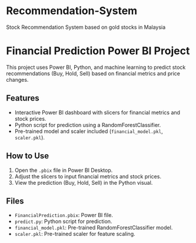 # Recommendation-System
Stock Recommendation System based on gold stocks in Malaysia 
# Financial Prediction Power BI Project

This project uses Power BI, Python, and machine learning to predict stock recommendations (Buy, Hold, Sell) based on financial metrics and price changes.

## Features
- Interactive Power BI dashboard with slicers for financial metrics and stock prices.
- Python script for prediction using a RandomForestClassifier.
- Pre-trained model and scaler included (`financial_model.pkl`, `scaler.pkl`).

## How to Use
1. Open the `.pbix` file in Power BI Desktop.
2. Adjust the slicers to input financial metrics and stock prices.
3. View the prediction (Buy, Hold, Sell) in the Python visual.

## Files
- `FinancialPrediction.pbix`: Power BI file.
- `predict.py`: Python script for prediction.
- `financial_model.pkl`: Pre-trained RandomForestClassifier model.
- `scaler.pkl`: Pre-trained scaler for feature scaling.
